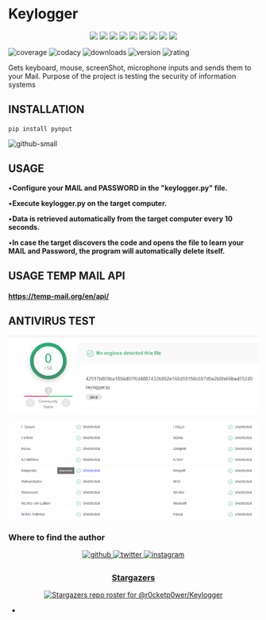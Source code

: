 # Keylogger

<p align="center">
  <img src="https://img.shields.io/badge/Version-0.0.1-green?style=for-the-badge">
  <img src="https://img.shields.io/github/license/r0cketp0wer/Keylogger?style=for-the-badge">
  <img src="https://img.shields.io/github/stars/r0cketp0wer/Keylogger?style=for-the-badge">
  <img src="https://img.shields.io/github/issues/r0cketp0wer/Keylogger?color=red&style=for-the-badge">
  <img src="https://img.shields.io/github/forks/r0cketp0wer/Keylogger?color=teal&style=for-the-badge">
  <img src="https://img.shields.io/badge/Author-r0cketp0wer-cyan?style=flat-square">
  <img src="https://img.shields.io/badge/Open%20Source-Yes-cyan?style=flat-square">
  <img src="https://img.shields.io/badge/MADE%20IN-Kenya-green?colorA=%23ff0000&colorB=%23017e40&style=flat-square">
  <img src="https://img.shields.io/badge/Written%20In-Python-cyan?style=flat-square">
</p>

![coverage](https://img.shields.io/badge/coverage-93%25-yellowgreen)
![codacy](https://img.shields.io/badge/codacy-A-green)
![downloads](https://img.shields.io/badge/downloads-36.3k%2Fmonth-brightgreen)
![version](https://img.shields.io/badge/version-0.0.1-blue)
![rating](https://img.shields.io/badge/rating-★★★★☆-brightgreen)

Gets keyboard, mouse, screenShot, microphone inputs and sends them to your Mail.
Purpose of the project is testing the security of information systems

## INSTALLATION

```
pip install pynput

```

![github-small](/images/Adsız.png)

## USAGE

•**Configure your MAIL and PASSWORD in the "keylogger.py" file.**

•**Execute keylogger.py on the target computer.**

•**Data is retrieved automatically from the target computer every 10 seconds.**

•**In case the target discovers the code and opens the file to learn your MAIL and Password, the program will automatically delete itself.**

## USAGE TEMP MAIL API

#### https://temp-mail.org/en/api/


## ANTIVIRUS TEST

![github-small](/images/1.png)

![github-small](/images/2.png)

### Where to find the author
<div align="center">
<a href="https://github.com/r0cketp0wer" target="_blank">
<img src=https://img.shields.io/badge/github-%2324292e.svg?&style=for-the-badge&logo=github&logoColor=white alt=github style="margin-bottom: 5px;" />
</a>
<a href="https://twitter.com/NRocketmann" target="_blank">
<img src=https://img.shields.io/badge/twitter-%2300acee.svg?&style=for-the-badge&logo=twitter&logoColor=white alt=twitter style="margin-bottom: 5px;" />
</a>
<a href="https://www.instagram.com/rocketman_mega" target="_blank">
<img src=https://img.shields.io/badge/instagram-%23000000.svg?&style=for-the-badge&logo=instagram&logoColor=white alt=instagram style="margin-bottom: 5px;" />

### Stargazers
[![Stargazers repo roster for @r0cketp0wer/Keylogger](https://reporoster.com/stars/r0cketp0wer/Keylogger)](https://github.com/r0cketp0wer/Keylogger)


-
